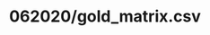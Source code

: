 ---  
schema: schema:062020/gold_matrix.csv,schema::062020/gold_matrix.csv  
title: 062020/gold_matrix.csv  
organization: Sample Department  
notes: Used in 3 lineage(s)  
resources:  
  - name: 062020/gold_matrix.csv 
    url: file:/Users/kensu/Customers/Kensu/LoanApproval/PROD/masterdata/prod/062020/gold_matrix.csv 
    format : csv  
license: None  
category:
  - Education  
maintainer: User  
maintainer_email: UserMail  
---